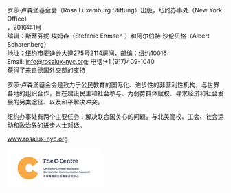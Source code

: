 罗莎·卢森堡基金会（Rosa Luxemburg Stiftung）出版，纽约办事处（New York Office）  
，2016年1月  
编辑：斯蒂芬妮·埃姆森（Stefanie    Ehmsen    ）和阿尔伯特·沙伦贝格（Albert    Scharenberg）  
地址：纽约市麦迪逊大道275号2114房间，邮编：纽约10016  
Email:    info@rosalux-nyc.org;    电话:+1    \(917\)409-1040   
获得了来自德国外交部的支持

罗莎·卢森堡基金会是致力于公民教育的国际化、进步性的非营利性机构，与世界各地的组织合作，旨在建设民主和社会参与、为弱势群体赋权、寻求经济和社会发展的另类途径、以及和平解决冲突。

纽约办事处有两个主要任务：解决联合国关心的问题，与北美高校、工会、社会运动和政治界的进步人士对话。

www.rosalux-nyc.org

![](/assets/import.png)

